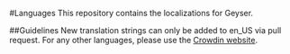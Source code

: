 #Languages
This repository contains the localizations for Geyser.

##Guidelines
New translation strings can only be added to en_US via pull request. For any other languages, please use the [Crowdin website](https://translate.geysermc.org/).